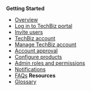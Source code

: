 <!-- - [Domain Terms](domain_terms.md)
- [Usage API](usage_api.md)
- [Onboarding Flow](onboarding_flow.md)
- [TechBiz Tutorial](techBiz_tutorial.md)
- [Create System](create_system.md)
- [Invite Users](invite_users.md) -->

**Getting Started**
  - [Overview](techBiz-overview.md)
  - [Log in to TechBiz portal](log-in-to-TechBiz-portal.md)
  - [Invite users](invite-users.md)
  - [TechBiz account](techbiz-account.md)
  - [Manage TechBiz account](manage-techbiz-account.md)
  - [Account approval](account-approval.md)
  - [Configure products](configure-products.md)
  - [Admin roles and permissions](admin-roles-and-permissions.md)
  - [Notifications](notifications.md)
  - [FAQs](faq.md)
**Resources**
  - [Glossary](glossary.md)

